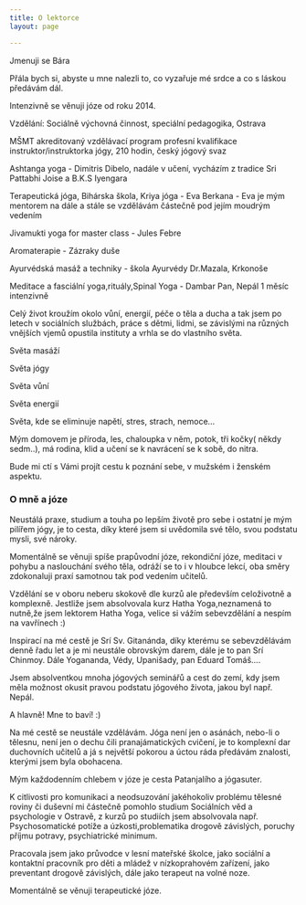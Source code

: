 ```yaml
---
title: O lektorce
layout: page

---
```

Jmenuji se Bára

Přála bych si, abyste u mne nalezli to, co vyzařuje mé srdce a co s láskou předávám dál.

Intenzivně se věnuji józe od roku 2014.

Vzdělání: 
Sociálně výchovná činnost, speciální pedagogika, Ostrava 

MŠMT akreditovaný vzdělávací program
profesní kvalifikace instruktor/instruktorka jógy, 210 hodin, český jógový svaz

Ashtanga yoga - Dimitris Dibelo, nadále v učení, vycházím z tradice Sri Pattabhi Joise a B.K.S Iyengara

Terapeutická jóga, Bihárska škola, Kriya jóga - Eva Berkana - Eva je mým mentorem na dále a stále se vzdělávám částečně pod jejím moudrým vedením 

Jivamukti yoga for master class - Jules Febre

Aromaterapie - Zázraky duše

Ayurvédská masáž a techniky - škola Ayurvédy Dr.Mazala, Krkonoše

Meditace a fasciální yoga,rituály,Spinal Yoga - Dambar Pan, Nepál 1 měsíc intenzivně

Celý život kroužím okolo vůní, energií, péče o těla a ducha a tak jsem po letech v sociálních službách, práce s dětmi, lidmi, se závislými na různých vnějších vjemů opustila instituty a vrhla se do vlastního světa.

Světa masáží

Světa jógy

Světa vůní

Světa energií

Světa, kde se eliminuje napětí, stres, strach, nemoce…

Mým domovem je příroda, les, chaloupka v něm, potok, tři kočky( někdy sedm..), má rodina, klid a učení se k navrácení se k sobě, do nitra.

Bude mi ctí s Vámi projít cestu k poznání sebe, v mužském i ženském aspektu.

### O mně a józe

Neustálá praxe, studium a touha po lepším životě pro sebe i ostatní je mým pilířem jógy, je to cesta, díky které jsem si uvědomila své tělo, svou podstatu mysli, své nároky.

Momentálně se věnuji spíše prapůvodní józe, rekondiční józe, meditaci v pohybu a naslouchání svého těla, odráží se to i v hloubce lekcí, oba směry zdokonaluji praxí samotnou tak pod vedením učitelů.

Vzdělání se v oboru neberu skokově dle kurzů ale především celoživotně a komplexně. Jestliže jsem absolvovala kurz Hatha Yoga,neznamená to nutně,že jsem lektorem Hatha Yoga, velice si vážím sebevzdělání a nespím na vavřínech :)

Inspirací na mé cestě je Srí Sv. Gitanánda, díky kterému se sebevzdělávám denně řadu let a je mi neustále obrovským darem, dále je to pan Srí Chinmoy. Dále Yogananda, Védy, Upanišady, pan Eduard Tomáš….

Jsem absolventkou mnoha jógových seminářů a cest do zemí, kdy jsem měla možnost okusit pravou podstatu jógového života, jakou byl např. Nepál.

A hlavně! Mne to baví! :)

Na mé cestě se neustále vzdělávám. Jóga není jen o asánách, nebo-li o tělesnu, není jen o dechu čili pranajámatických cvičení, je to komplexní dar duchovních učitelů a já s největší pokorou a úctou ráda předávám znalosti, kterými jsem byla obohacena.

Mým každodenním chlebem v józe je cesta Patanjalího a jógasuter.

K citlivosti pro komunikaci a neodsuzování jakéhokoliv problému tělesné roviny či duševní mi částečně pomohlo studium Sociálních věd a psychologie v Ostravě, z kurzů po studiích jsem absolvovala např. Psychosomatické potíže a úzkosti,problematika drogově závislých, poruchy příjmu potravy, psychiatrické minimum.

Pracovala jsem jako průvodce v lesní mateřské školce, jako sociální a kontaktní pracovník pro děti a mládež v nízkoprahovém zařízení, jako preventant drogově závislých, dále jako terapeut na volné noze.

Momentálně se věnuji terapeutické józe.
